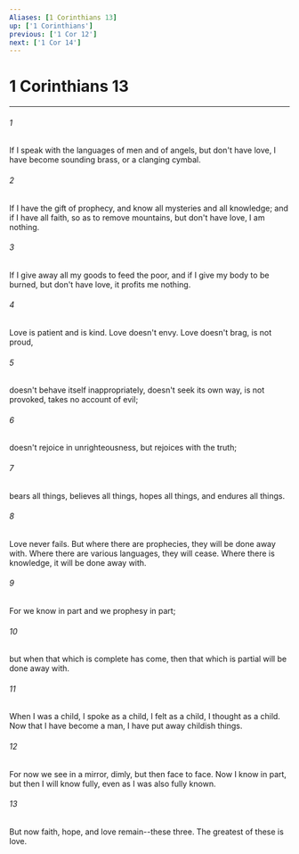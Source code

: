 ```yaml
---
Aliases: [1 Corinthians 13]
up: ['1 Corinthians']
previous: ['1 Cor 12']
next: ['1 Cor 14']
---
```

# 1 Corinthians 13
***





###### 1 

If I speak with the languages of men and of angels, but don't have love, I have become sounding brass, or a clanging cymbal. 



###### 2 

If I have the gift of prophecy, and know all mysteries and all knowledge; and if I have all faith, so as to remove mountains, but don't have love, I am nothing. 



###### 3 

If I give away all my goods to feed the poor, and if I give my body to be burned, but don't have love, it profits me nothing. 



###### 4 

Love is patient and is kind. Love doesn't envy. Love doesn't brag, is not proud, 



###### 5 

doesn't behave itself inappropriately, doesn't seek its own way, is not provoked, takes no account of evil; 



###### 6 

doesn't rejoice in unrighteousness, but rejoices with the truth; 



###### 7 

bears all things, believes all things, hopes all things, and endures all things. 



###### 8 

Love never fails. But where there are prophecies, they will be done away with. Where there are various languages, they will cease. Where there is knowledge, it will be done away with. 



###### 9 

For we know in part and we prophesy in part; 



###### 10 

but when that which is complete has come, then that which is partial will be done away with. 



###### 11 

When I was a child, I spoke as a child, I felt as a child, I thought as a child. Now that I have become a man, I have put away childish things. 



###### 12 

For now we see in a mirror, dimly, but then face to face. Now I know in part, but then I will know fully, even as I was also fully known. 



###### 13 

But now faith, hope, and love remain--these three. The greatest of these is love.
